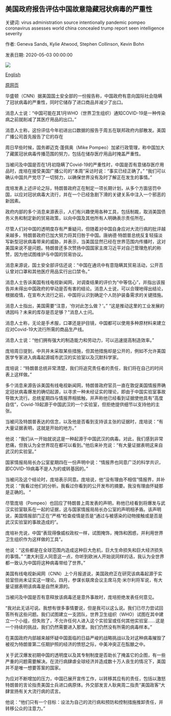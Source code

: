 ## 美国政府报告评估中国故意隐藏冠状病毒的严重性

关键词: virus administration source intentionally pandemic pompeo coronavirus assesses world china concealed trump report seen intelligence severity

作者: Geneva Sands, Kylie Atwood, Stephen Collinson, Kevin Bohn

发表日期: 2020-05-03 00:00:00

![](https://cdn.cnn.com/cnnnext/dam/assets/200128102220-mike-pompeo-1118-file-super-tease.jpg)

[English](US%20government%20report%20assesses%20China%20intentionally%20concealed%20severity%20of%20coronavirus.md)

[原网页](https://edition.cnn.com/2020/05/03/politics/mike-pompeo-china-coronavirus-supplies/index.html)

华盛顿（CNN）据美国国土安全部的一份报告称，中国政府有意向国际社会隐瞒了冠状病毒的严重性，同时它储存了进口商品并减少了出口。

消息人士说：“中国可能在其1月WHO（世界卫生组织）通知COVID-19是一种传染病之前就削减了其医疗用品的出口。”

消息人士称，这份评估今年初进出口数据的报告于周五在联邦政府内部散发。美国广播公司首先报告了它的存在

周日早些时候，国务卿迈克·蓬佩奥（Mike Pompeo）加紧行政管理，称中国加大了藏匿冠状病毒传播范围的努力，包括在储存医疗用品时掩盖严重性。

当被问及中国是否在1月初隐瞒了Covid-19的严重性时，中国是否有意储存医疗用品时，庞培在接受美国广播公司的“本周”采访时说：“事实已经正确了。” “我们可以确认中国共产党尽了一切努力，以确保世界没有及时了解正在发生的事情。”

庞培发表上述评论之际，特朗普政府正在制定一项长期计划，从多个方面惩罚中国，以应对冠状病毒大流行，并在一个已经急剧下滑的关键关系中注入一个邪恶的新因素。

政府内部的多个消息来源表示，人们有兴趣使用各种工具，包括制裁，取消美国债务义务和制定新的贸易政策，以向中国及其他所有人明确表示责任所在。

尽管人们对中国的透明度存有严重疑问，但随着对中国自身应对大流行病的批评越来越多，特朗普政府已加大努力将其归咎于中国。唐纳德·特朗普总统反复轻描淡写新型冠状病毒带来的威胁，并表示，当美国显然已经在世界范围内传播时，这对美国来说不是问题。特朗普还多次赞扬中国国家主席习近平对自己管理危机的称赞，因为他试图维护与中国的贸易协议。

消息来源说，国土安全部评估还说：“中国在通讯中有意隐瞒其贸易活动，公开否认曾对口罩和其他医疗用品实行出口禁令。”

消息人士告诉美国有线电视新闻网，对调查结果的评价为“中等信心”，并指出该报告并未得出中国政府的举动是否有害的结论。消息人士说，可以合理地得出结论，根据疫情，在宣布大流行之前，中国将认识到确定个人防护装备需求的关键措施。

消息人士指出，美国需要“注意，'你对此怎么做？'。” “这是推动这里的工业发展的诱因吗？未来的库存是否足够？”消息人士问。

消息人士称，无论是手术服，口罩还是护目镜，中国都可以使用多种原材料来建立应对Covid-19大流行所需的商品生产线。

消息人士说：“他们拥有强大的制造能力和劳动力，可以迅速提高制造效率。”

庞培周日提到，中共并未采取某些措施，但其他措施却是公开的，例如不允许美国医学专家进入病毒起源城市武汉的实验室以及沉默科学家。

庞培说：“特朗普总统非常清楚，我们将追究责任者的责任，我们将在自己的时间表上这样做。”

多个消息来源告诉美国有线电视新闻网，特朗普政府官员一直在敦促美国情报界确定冠状病毒爆发的确切起源，以寻求一种未经证实的理论，即由于中国实验室事故导致大流行。总统星期四与情报界相抵触，并声称他已经看到证据使他具有“高度自信”，Covid-19起源于中国武汉的一个实验室，但拒绝提供细节以支持他的主张。

当被问及特朗普表达的信念，以及他是否看到支持该主张的证据时，庞培说：“有大量证据表明，这就是开始的地方。”

他说：“我们从一开始就说这是一种起源于中国武汉的病毒。对此，我们感到非常悲痛，但我认为全世界现在都可以看到。”他后来补充说：“有大量证据表明这来自武汉的实验室。”

国家情报局局长办公室星期四在一份声明中说：“情报界也同意广泛的科学共识，即COVID-19病毒不是人为的或转基因的。”

当被问及这个结论时，庞培表示同意。庞培说，他“没有理由不相信”情报界，并补充说：“我看过他们的分析。我看过你看到的公开发布的摘要。我没有理由怀疑那是正确的。 ”

尽管庞培（Pompeo）也回应了特朗普上周发表的声明，称他已经看到将爆发与武汉实验室联系在一起的证据，这与国家情报局局长办公室的声明相矛盾。该声明说，美国情报部门正在“严格”检查疫情是否是“通过与被感染的动物接触或是否是武汉实验室的事故造成的”。

庞培补充说，中国“表现得像威权政权一样，试图掩饰，掩饰和困惑，并利用世界卫生组织作为这样做的工具”。

他说：“这些都是在全球范围内造成这种巨大危机，巨大生命损失和巨大经济损失的事情。” “澳大利亚人同意这一点，你听到欧洲人开始说同样的话，我认为全世界都一致认为中国将这种病毒带给了世界。”

美国有线电视新闻网（CNN）上个月报道说，美国政府正在研究该病毒起源于实验室但尚未证实这一理论。四月，参谋长联席会议主席马克·米尔利将军说，有大量证据表明该病毒是自然来源的。

当被问及中国是否有意释放该病毒还是意外事故时，庞培拒绝发表任何意见。

“我对此无话可说。我想有很多事情要说，但是我可以这么说。我们已尽力尝试回答所有这些问题。我们试图建立一支团队，世界卫生组织（WHO）试图在其中建立一个小组，但失败了，不允许任何人进入这个实验室或任何其他实验室……这是一个持续的挑战，我们仍然需要进入那里。我们仍然没有所需的病毒样本。”

在美国政府内部越来越怀疑中国面临的日益严峻的战略挑战以及对这种病毒摧毁了被视为特朗普第二任期护照的经济的愤怒之际，中美冲突正在酝酿之中。

关于武汉爆发初期中国的透明度以及其专制制度是否助长了掩盖它的企图，有一些严重的问题需要解决。在流行病肆虐全球经济并造成数十万人丧生的情况下，美国并不是唯一想要答案的国家。

为应对不断增加的压力，中国已展开宣传工作，以转移其应有的责任，包括以激怒特朗普的言论指责美国士兵进口病原体。外交部发言人耿爽周二指责“美国政客”大肆宣扬有关大流行病的谎言。

他说：“他们只有一个目标：设法为自己的流行病和预防和控制措施推卸责任，并转移公众的注意力。”